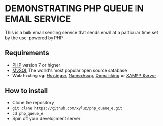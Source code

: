 # DEMONSTRATING PHP QUEUE IN EMAIL SERVICE
This is a bulk email sending service that sends email at a particular time set by the user powered by PHP

## Requirements
- [PHP](https://www.php.net/downloads.php) version 7 or higher
- [MySQL](https://dev.mysql.com/doc/) The world's most popular open source database
- Web hosting eg: [Hostinger](https://www.hostinger.com/web-hosting), [Namecheap](https://www.namecheap.com/hosting/), [Domainking](https://clients.domainking.ng/store/web-hosting) or [XAMPP Server](https://www.apachefriends.org/download.html)

## How to install
- Clone the repository
- `git clone https://github.com/xyluz/php_queue_e.git`
- `cd php_queue_e`
- Spin off your development server
